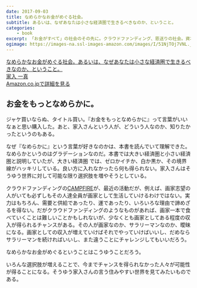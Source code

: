 ```yaml
---
date: 2017-09-03
title: なめらかなお金がめぐる社会。
subtitle: あるいは、なぜあなたは小さな経済圏で生きるべきなのか、ということ。
categories: 
    - book
excerpt: 「お金がすべて」の社会のその先に。クラウドファンディング、恩送りの社会。資本主義のアップデートが始まる。今、家入一真が伝えたい、新しいお金、経済の姿。
ogimage: https://images-na.ssl-images-amazon.com/images/I/51NjTOj7VNL._SX334_BO1,204,203,200_.jpg
---
```


<div class="__media"><a href="https://www.amazon.co.jp/dp/4799321595/?tag=warikiru-22" target="_blank" rel="noopener">
<img src="https://images-na.ssl-images-amazon.com/images/I/51NjTOj7VNL._SX334_BO1,204,203,200_.jpg" alt="" class="__media__image">
<div class="__media__body">
  <div>なめらかなお金がめぐる社会。あるいは、なぜあなたは小さな経済圏で生きるべきなのか、ということ。</div>
  <div class="__media__text">家入 一真</div>
  <div>Amazon.co.jpで詳細を見る</div>
</div>
</a></div>

## お金をもっとなめらかに。

ジャケ買いならぬ、タイトル買い。『お金をもっとなめらかに』って言葉がいいなぁと思い購入した。あと、家入さんという人が、どういう人なのか、知りたかったというのもある。

なぜ『なめらかに』という言葉が好きなのかは、本書を読んでいて理解できた。なめらかというのはグラデーションなのだ。本書では大きい経済圏と小さい経済圏と説明していたが、大きい経済圏
では、ゼロかイチか、白か黒か、その境界線がハッキリしている。良い方に入れなかったら何も得られない。家入さんはそうゆう世界に対して可能な限り選択肢を増やそうとしている。

クラウドファンディングの[CAMPFIRE](https://camp-fire.jp/)が、最近の活動だが、例えば、画家志望の人がいても必ずしもその人達全員が画家として生活していけるわけではない。実力はもちろん、需要と供給であったり、運であったり、いろいろな理由で諦めざるを得ない。だがクラウドファンディングのようなものがあれば、画家一本で食べていくことは難しいことかもしれないが、少なくとも画家としてある程度の収入が得られるチャンスがある。その人が画家なのか、サラリーマンなのか、曖昧になる。画家としての収入が増えていけばそれでやっていけばいいし、だめならサラリーマンを続ければいいし、また違うことにチャレンジしてもいいだろう。

なめらかなお金がめぐるということはこうゆうことだろう。

いろんな選択肢が増えることで、今までチャンスを得られなかった人々が可能性が得ることになる。そうゆう家入さんの言う住みやすい世界を見てみたいものである。

